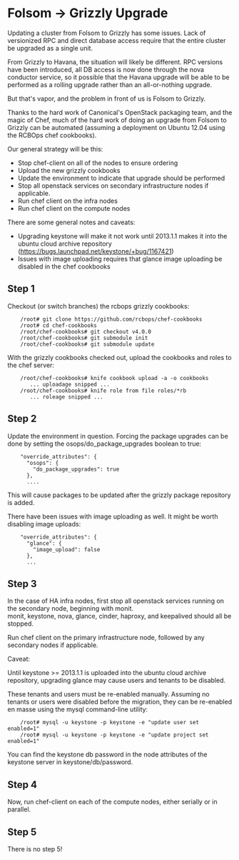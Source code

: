 # Folsom -> Grizzly Upgrade

Updating a cluster from Folsom to Grizzly has some issues.  Lack of
versionized RPC and direct database access require that the entire
cluster be upgraded as a single unit.

From Grizzly to Havana, the situation will likely be different.  RPC
versions have been introduced, all DB access is now done through the
nova conductor service, so it possible that the Havana upgrade will be
able to be performed as a rolling upgrade rather than an
all-or-nothing upgrade.

But that's vapor, and the problem in front of us is Folsom to Grizzly.

Thanks to the hard work of Canonical's OpenStack packaging team, and
the magic of Chef, much of the hard work of doing an upgrade from
Folsom to Grizzly can be automated (assuming a deployment on Ubuntu
12.04 using the RCBOps chef cookbooks).

Our general strategy will be this:

* Stop chef-client on all of the nodes to ensure ordering
* Upload the new grizzly cookbooks
* Update the environment to indicate that upgrade should be performed
* Stop all openstack services on secondary infrastructure nodes if applicable.
* Run chef client on the infra nodes
* Run chef client on the compute nodes

There are some general notes and caveats:

* Upgrading keystone will make it not work until 2013.1.1 makes it
  into the ubuntu cloud archive repository
  (https://bugs.launchpad.net/keystone/+bug/1167421)
* Issues with image uploading requires that glance image uploading be
  disabled in the chef cookbooks

## Step 1

Checkout (or switch branches) the rcbops grizzly cookbooks:

~~~~
    /root# git clone https://github.com/rcbops/chef-cookbooks
    /root# cd chef-cookbooks
    /root/chef-cookbooks# git checkout v4.0.0
    /root/chef-cookbooks# git submodule init
    /root/chef-cookbooks# git submodule update
~~~~

With the grizzly cookbooks checked out, upload the cookbooks and roles
to the chef server:

~~~~
    /root/chef-cookbooks# knife cookbook upload -a -o cookbooks
       ... uploadage snipped ...
    /root/chef-cookbooks# knife role from file roles/*rb
       ... roleage snipped ...
~~~~


## Step 2

Update the environment in question.  Forcing the package upgrades can
be done by setting the osops/do_package_upgrades boolean to true:

~~~~
    "override_attributes": {
      "osops": {
        "do_package_upgrades": true
      },
      ....
~~~~

This will cause packages to be updated after the grizzly package
repository is added.

There have been issues with image uploading as well.  It might be
worth disabling image uploads:

~~~~
    "override_attributes": {
      "glance": {
        "image_upload": false
      },
      ...
~~~~

## Step 3

In the case of HA infra nodes, first stop all openstack services running on the secondary node, beginning with monit.  
monit, keystone, nova, glance, cinder, haproxy, and keepalived should all be stopped.  

Run chef client on the primary infrastructure node, followed by any secondary nodes if applicable.

Caveat:

Until keystone >= 2013.1.1 is uploaded into the ubuntu cloud archive
repository, upgrading glance may cause users and tenants to be
disabled.

These tenants and users must be re-enabled manually.  Assuming no
tenants or users were disabled before the migration, they can be
re-enabled en masse using the mysql command-line utility:

~~~~
    /root# mysql -u keystone -p keystone -e "update user set enabled=1"
    /root# mysql -u keystone -p keystone -e "update project set enabled=1"
~~~~

You can find the keystone db password in the node attributes of the
keystone server in keystone/db/password.

## Step 4

Now, run chef-client on each of the compute nodes, either serially or
in parallel.

## Step 5

There is no step 5!

